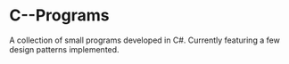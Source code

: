 # C--Programs
A collection of small programs developed in C#. Currently featuring a few design patterns implemented.
